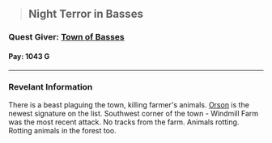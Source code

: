 >## Night Terror in Basses

### Quest Giver: [Town of Basses](../Locations/Basses.md)

#### Pay: 1043 G

***

### Revelant Information

There is a beast plaguing the town, killing farmer's animals.
[Orson](../Characters/NPCs/Orson.md) is the newest signature on the list. 
Southwest corner of the town - Windmill Farm was the most recent attack.
No tracks from the farm. Animals rotting. Rotting animals in the forest too.